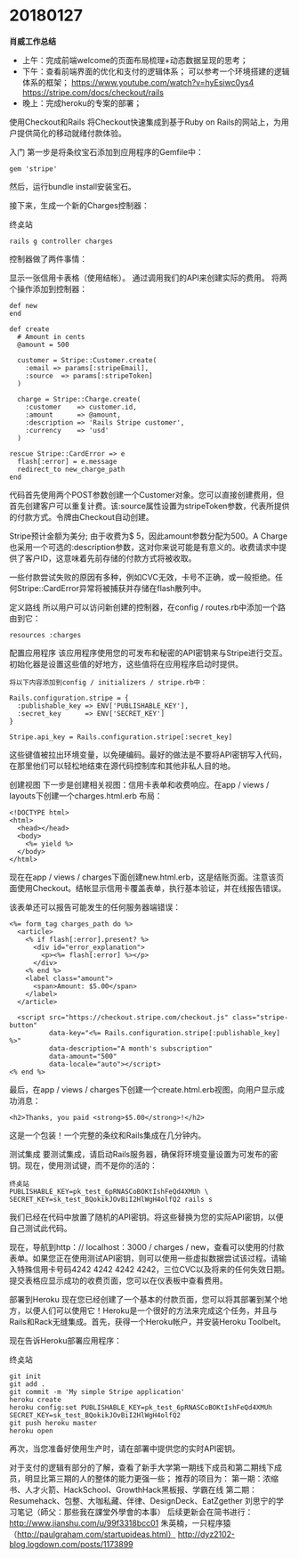 # 20180127

**肖威工作总结**
- 上午：完成前端welcome的页面布局梳理+动态数据呈现的思考；
- 下午：查看前端界面的优化和支付的逻辑体系；
可以参考一个环境搭建的逻辑体系的框架；
https://www.youtube.com/watch?v=hyEsiwc0ys4
https://stripe.com/docs/checkout/rails
- 晚上：完成heroku的专案的部署；


使用Checkout和Rails
将Checkout快速集成到基于Ruby on Rails的网站上，为用户提供简化的移动就绪付款体验。

入门
第一步是将条纹宝石添加到应用程序的Gemfile中：
```
gem 'stripe'
```
然后，运行bundle install安装宝石。

接下来，生成一个新的Charges控制器：

终奌站
```
rails g controller charges
```
控制器做了两件事情：

显示一张信用卡表格（使用结帐）。
通过调用我们的API来创建实际的费用。
将两个操作添加到控制器：

```
def new
end

def create
  # Amount in cents
  @amount = 500

  customer = Stripe::Customer.create(
    :email => params[:stripeEmail],
    :source  => params[:stripeToken]
  )

  charge = Stripe::Charge.create(
    :customer    => customer.id,
    :amount      => @amount,
    :description => 'Rails Stripe customer',
    :currency    => 'usd'
  )

rescue Stripe::CardError => e
  flash[:error] = e.message
  redirect_to new_charge_path
end
```
代码首先使用两个POST参数创建一个Customer对象。您可以直接创建费用，但首先创建客户可以重复计费。该:source属性设置为stripeToken参数，代表所提供的付款方式。令牌由Checkout自动创建。

Stripe预计金额为美分; 由于收费为$ 5，因此amount参数分配为500。A Charge也采用一个可选的:description参数，这对你来说可能是有意义的。收费请求中提供了客户ID，这意味着先前存储的付款方式将被收取。

一些付款尝试失败的原因有多种，例如CVC无效，卡号不正确，或一般拒绝。任何Stripe::CardError异常将被捕获并存储在flash散列中。

定义路线
所以用户可以访问新创建的控制器，在config / routes.rb中添加一个路由到它：
```
resources :charges
```
配置应用程序
该应用程序使用您的可发布和秘密的API密钥来与Stripe进行交互。初始化器是设置​​这些值的好地方，这些值将在应用程序启动时提供。
```
将以下内容添加到config / initializers / stripe.rb中：

Rails.configuration.stripe = {
  :publishable_key => ENV['PUBLISHABLE_KEY'],
  :secret_key      => ENV['SECRET_KEY']
}

Stripe.api_key = Rails.configuration.stripe[:secret_key]
```
这些键值被拉出环境变量，以免硬编码。最好的做法是不要将API密钥写入代码，在那里他们可以轻松地结束在源代码控制库和其他非私人目的地。

创建视图
下一步是创建相关视图：信用卡表单和收费响应。在app / views / layouts下创建一个charges.html.erb 布局：
```
<!DOCTYPE html>
<html>
  <head></head>
  <body>
    <%= yield %>
  </body>
</html>
```
现在在app / views / charges下面创建new.html.erb，这是结账页面。注意该页面使用Checkout。结帐显示信用卡覆盖表单，执行基本验证，并在线报告错误。

该表单还可以报告可能发生的任何服务器端错误：
```
<%= form_tag charges_path do %>
  <article>
    <% if flash[:error].present? %>
      <div id="error_explanation">
        <p><%= flash[:error] %></p>
      </div>
    <% end %>
    <label class="amount">
      <span>Amount: $5.00</span>
    </label>
  </article>

  <script src="https://checkout.stripe.com/checkout.js" class="stripe-button"
          data-key="<%= Rails.configuration.stripe[:publishable_key] %>"
          data-description="A month's subscription"
          data-amount="500"
          data-locale="auto"></script>
<% end %>
```
最后，在app / views / charges下创建一个create.html.erb视图，向用户显示成功消息：
```
<h2>Thanks, you paid <strong>$5.00</strong>!</h2>
```
这是一个包装！一个完整的条纹和Rails集成在几分钟内。

测试集成
要测试集成，请启动Rails服务器，确保将环境变量设置为可发布的密钥。现在，使用测试键，而不是你的活的：
```
终奌站
PUBLISHABLE_KEY=pk_test_6pRNASCoBOKtIshFeQd4XMUh \
SECRET_KEY=sk_test_BQokikJOvBiI2HlWgH4olfQ2 rails s
```
我们已经在代码中放置了随机的API密钥。将这些替换为您的实际API密钥，以便自己测试此代码。

现在，导航到http：// localhost：3000 / charges / new，查看可以使用的付款表单。如果您正在使用测试API密钥，则可以使用一些虚拟数据尝试该过程。请输入特殊信用卡号码4242 4242 4242 4242，三位CVC以及将来的任何失效日期。提交表格应显示成功的收费页面，您可以在仪表板中查看费用。

部署到Heroku
现在您已经创建了一个基本的付款页面，您可以将其部署到某个地方，以便人们可以使用它！Heroku是一个很好的方法来完成这个任务，并且与Rails和Rack无缝集成。首先，获得一个Heroku帐户，并安装Heroku Toolbelt。

现在告诉Heroku部署应用程序：

终奌站
```
git init
git add .
git commit -m 'My simple Stripe application'
heroku create
heroku config:set PUBLISHABLE_KEY=pk_test_6pRNASCoBOKtIshFeQd4XMUh SECRET_KEY=sk_test_BQokikJOvBiI2HlWgH4olfQ2
git push heroku master
heroku open
```
再次，当您准备好使用生产时，请在部署中提供您的实时API密钥。


对于支付的逻辑有部分的了解，查看了新手大学第一期线下成员和第二期线下成员，明显比第三期的人的整体的能力更强一些；
推荐的项目为：
第一期：浓缩书、人才火箭、HackSchool、GrowthHack黑板报、学霸在线
第二期：Resumehack、包整、大咖私藏、伴律、DesignDeck、EatZgether
刘思宁的学习笔记（師父：那些我在課堂外學會的本事）
后续更新会在简书进行：http://www.jianshu.com/u/99f3318bcc01
朱英楠，一只程序猿（http://paulgraham.com/startupideas.html）
http://dyz2102-blog.logdown.com/posts/1173899
